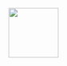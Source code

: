 <div align="center">
	<br>
	<a href="https://github.com/cloudymax/markdown_templates/blob/main/test/test.svg">
		<img src="https://github.com/cloudymax/markdown_templates/blob/main/test/test.svg" width="100vw">
	</a>
	<br>
</div>
